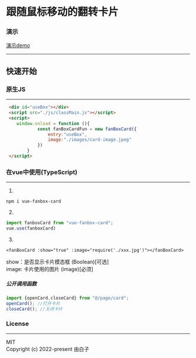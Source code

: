 跟随鼠标移动的翻转卡片
==

### 演示
[演示demo](http://democard.wuhupoo.cn/)
<hr/>


## 快速开始


### 原生JS

<hr/>


```html
 <div id="useBox"></div>
 <script src="./js/classMain.js"></script>
 <script>
    window.onload = function (){
            const fanBoxCardFun = new fanBoxCard({
                entry:"useBox",
                image:"./images/card-image.jpeg"
            })
        }
 </script>
```

### 在vue中使用(TypeScript)

<hr/>


1.
```npm i vue-fanbox-card```

2.
```js
import fanboxCard from "vue-fanbox-card";
vue.use(fanboxCard)
```

3.

```vue
<fanBoxCard :show="true" :image="require('./xxx.jpg')"></fanBoxCard>
```

show：是否显示卡片模态框   (Boolean)[可选]<br/>
image: 卡片使用的图片 (image)[必须]

##### 公开调用函数
```js
import {openCard,closeCard} from "@/page/card";
openCard(); //打开卡片
closeCard(); //关闭卡片
```



### License

<Hr/>
MIT
<br/>
Copyright (c) 2022-present 由白子

